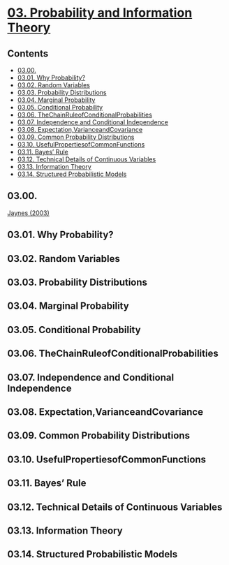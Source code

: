 <!--
Filename: 	note.md
Project: 	/Users/shume/Developer/DeepLearningBook/03
Author: 	shumez <https://github.com/shumez>
Created: 	2019-06-03 19:38:5
Modified: 	2019-06-06 17:05:46
-----
Copyright (c) 2019 shumez
-->

# [03. Probability and Information Theory]

## Contents

* [03.00.][0300]
* [03.01. Why Probability?][0301]
* [03.02. Random Variables][0302]
* [03.03. Probability Distributions][0303]
* [03.04. Marginal Probability][0304]
* [03.05. Conditional Probability][0305]
* [03.06. TheChainRuleofConditionalProbabilities][0306]
* [03.07. Independence and Conditional Independence][0307]
* [03.08. Expectation,VarianceandCovariance][0308]
* [03.09. Common Probability Distributions][0309]
* [03.10. UsefulPropertiesofCommonFunctions][0310]
* [03.11. Bayes’ Rule][0311]
* [03.12. Technical Details of Continuous Variables][0312]
* [03.13. Information Theory][0313]
* [03.14. Structured Probabilistic Models][0314]


## 03.00.

[Jaynes (2003)][2003_Jaynes]


## 03.01. Why Probability?



## 03.02. Random Variables


## 03.03. Probability Distributions
## 03.04. Marginal Probability
## 03.05. Conditional Probability
## 03.06. TheChainRuleofConditionalProbabilities
## 03.07. Independence and Conditional Independence
## 03.08. Expectation,VarianceandCovariance
## 03.09. Common Probability Distributions
## 03.10. UsefulPropertiesofCommonFunctions
## 03.11. Bayes’ Rule
## 03.12. Technical Details of Continuous Variables
## 03.13. Information Theory
## 03.14. Structured Probabilistic Models




##
[03. Probability and Information Theory]: https://www.deeplearningbook.org/contents/prob.html

<!-- toc -->
[0300]: #0300
[0301]: #0301_why_probability
[0302]: #0302_random_variables
[0303]: #0303_probability_distributions
[0304]: #0304_marginal_probability
[0305]: #0305_conditional_probability
[0306]: #0306_thechainruleofconditionalprobabilities
[0307]: #0307_independence_and_conditional_independence
[0308]: #0308_expectationvarianceandcovariance
[0309]: #0309_common_probability_distributions
[0310]: #0310_usefulpropertiesofcommonfunctions
[0311]: #0311_bayes_rule
[0312]: #0312_technical_details_of_continuous_variables
[0313]: #0313_information_theory
[0314]: #0314_structured_probabilistic_models

<!-- ref -->
<!-- 0300 -->
[2003_Jaynes]: #0300

<!-- 0301 -->
[1926_Ramsey]: #0301

<!-- fig -->

<!-- term -->

<style type="text/css">
	img{width: 51%; float: right;}
</style>